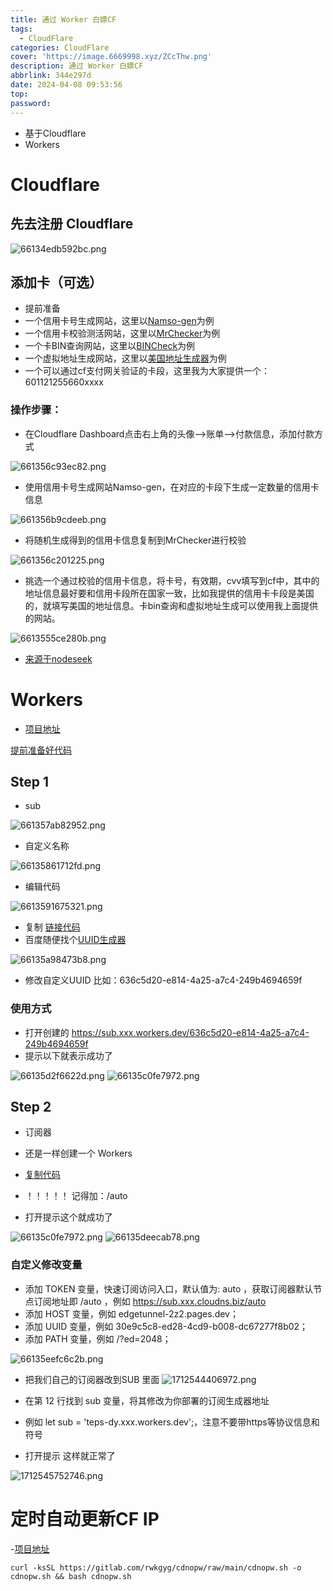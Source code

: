 ```yaml
---
title: 通过 Worker 白嫖CF 
tags:
  - CloudFlare
categories: CloudFlare
cover: 'https://image.6669998.xyz/ZCcThw.png'
description: 通过 Worker 白嫖CF
abbrlink: 344e297d
date: 2024-04-08 09:53:56
top:
password:
---
```


- 基于Cloudflare
- Workers 

# Cloudflare

## 先去注册 Cloudflare

![66134edb592bc.png](https://image.6669998.xyz/rEZj9R.png)

## 添加卡（可选）

- 提前准备
- 一个信用卡号生成网站，这里以[Namso-gen](https://namso-gen.com/?tab=basic&network=random)为例
- 一个信用卡校验测活网站，这里以[MrChecker](https://www.mrchecker.net/card-checker/ccn2/)为例
- 一个卡BIN查询网站，这里以[BINCheck](https://bincheck.io/zh)为例
- 一个虚拟地址生成网站，这里以[美国地址生成器](https://www.meiguodizhi.com/)为例
- 一个可以通过cf支付网关验证的卡段，这里我为大家提供一个：601121255660xxxx

### 操作步骤：

- 在Cloudflare Dashboard点击右上角的头像-->账单-->付款信息，添加付款方式

![661356c93ec82.png](https://image.6669998.xyz/Sf0Qrz.png)

- 使用信用卡号生成网站Namso-gen，在对应的卡段下生成一定数量的信用卡信息

![661356b9cdeeb.png](https://image.6669998.xyz/yyVBZS.png)

- 将随机生成得到的信用卡信息复制到MrChecker进行校验

![661356c201225.png](https://image.6669998.xyz/MkwFkc.png)

- 挑选一个通过校验的信用卡信息，将卡号，有效期，cvv填写到cf中，其中的地址信息最好要和信用卡段所在国家一致，比如我提供的信用卡卡段是美国的，就填写美国的地址信息。卡bin查询和虚拟地址生成可以使用我上面提供的网站。

![6613555ce280b.png](https://image.6669998.xyz/LL3KtK.png)

- [来源于nodeseek](https://www.nodeseek.com/post-84328-1)

# Workers 

- [项目地址](https://github.com/cmliu)

[提前准备好代码](https://github.com/oceanz764/Worker/tree/main)

##  Step 1

- sub

![661357ab82952.png](https://image.6669998.xyz/hCnfU3.png)

- 自定义名称

![66135861712fd.png](https://image.6669998.xyz/g7JR1t.png)

- 编辑代码

![6613591675321.png](https://image.6669998.xyz/e7t1qc.png)

- 复制 [链接代码](https://github.com/oceanz764/Worker/raw/main/Step%201/_worker.js)
- 百度随便找个[UUID生成器](https://1024tools.com/uuid)

![66135a98473b8.png](https://image.6669998.xyz/tVM60t.png)

- 修改自定义UUID  比如：636c5d20-e814-4a25-a7c4-249b4694659f

### 使用方式

- 打开创建的 https://sub.xxx.workers.dev/636c5d20-e814-4a25-a7c4-249b4694659f
- 提示以下就表示成功了

![66135d2f6622d.png](https://image.6669998.xyz/Nk4Ia0.png)
![66135c0fe7972.png](https://image.6669998.xyz/XRWla0.png)

## Step 2

- 订阅器
- 还是一样创建一个 Workers
- [复制代码](https://raw.githubusercontent.com/oceanz764/Worker/main/Step%202/_worker.js)

- ！！！！！ 记得加：/auto
- 打开提示这个就成功了

![66135c0fe7972.png](https://image.6669998.xyz/XRWla0.png)
![66135deecab78.png](https://image.6669998.xyz/MUHfkw.png)

### 自定义修改变量

- 添加 TOKEN 变量，快速订阅访问入口，默认值为: auto ，获取订阅器默认节点订阅地址即 /auto ，例如 https://sub.xxx.cloudns.biz/auto
- 添加 HOST 变量，例如 edgetunnel-2z2.pages.dev；
- 添加 UUID 变量，例如 30e9c5c8-ed28-4cd9-b008-dc67277f8b02；
- 添加 PATH 变量，例如 /?ed=2048；

![66135eefc6c2b.png](https://image.6669998.xyz/8M6FpE.png)


- 把我们自己的订阅器改到SUB 里面
![1712544406972.png](https://image.6669998.xyz/k8hFR3.png)

- 在第 12 行找到 sub 变量，将其修改为你部署的订阅生成器地址
- 例如 let sub = 'teps-dy.xxx.workers.dev';，注意不要带https等协议信息和符号

- 打开提示 这样就正常了

![1712545752746.png](https://image.6669998.xyz/K6keXz.png)

# 定时自动更新CF IP

-[项目地址](https://github.com/yonggekkk/openwrt_win64-ddns-cdnip)

```shell
curl -ksSL https://gitlab.com/rwkgyg/cdnopw/raw/main/cdnopw.sh -o cdnopw.sh && bash cdnopw.sh
```


